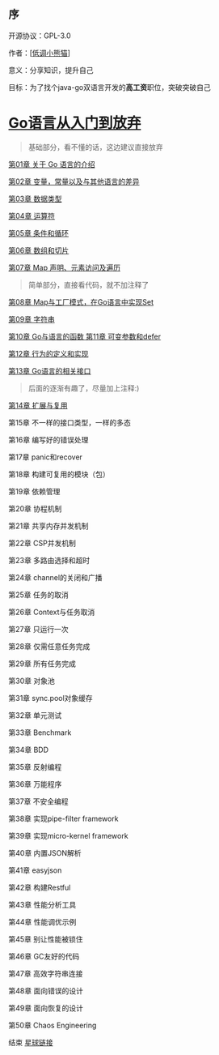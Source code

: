 ## 序
开源协议：GPL-3.0

作者：[<a href="https://github.com/java-aodeng">低调小熊猫</a>]

意义：分享知识，提升自己

目标：为了找个java-go双语言开发的**高工资**职位，突破突破自己

<h1><a href="https://github.com/java-aodeng/golang-examples">Go语言从入门到放弃</a></h1>

> 基础部分，看不懂的话，这边建议直接放弃

<a href="https://github.com/java-aodeng/golang-examples/blob/master/go-01/1.md">第01章 关于 Go 语言的介绍</a> 

<a href="https://github.com/java-aodeng/golang-examples/blob/master/go-02/1.md">第02章 变量，常量以及与其他语言的差异</a>

<a href="https://github.com/java-aodeng/golang-examples/blob/master/go-03/1.md">第03章 数据类型</a>

<a href="https://github.com/java-aodeng/golang-examples/blob/master/go-04/1.md">第04章 运算符</a>

<a href="https://github.com/java-aodeng/golang-examples/blob/master/go-05/1.md">第05章 条件和循环</a>

<a href="https://github.com/java-aodeng/golang-examples/blob/master/go-06/1.md">第06章 数组和切片</a>

<a href="https://github.com/java-aodeng/golang-examples/blob/master/go-07/1.md">第07章 Map 声明、元素访问及遍历</a> 

> 简单部分，直接看代码，就不加注释了

[第08章 Map与工厂模式，在Go语言中实现Set](https://github.com/java-aodeng/golang-examples/blob/master/go-08/map_ext_test.go) 

[第09章 字符串](https://github.com/java-aodeng/golang-examples/blob/master/go-09/string_test.go) 

[第10章 Go与语言的函数 第11章 可变参数和defer](https://github.com/java-aodeng/golang-examples/blob/master/go-10-11/func_test.go)

[第12章 行为的定义和实现](https://github.com/java-aodeng/golang-examples/blob/master/go-12/encap_test.go)

[第13章 Go语言的相关接口](https://github.com/java-aodeng/golang-examples/blob/master/go-13/interface_test.go)

> 后面的逐渐有趣了，尽量加上注释:)

[第14章 扩展与复用](https://github.com/java-aodeng/golang-examples/blob/master/go-14/extension_test.go) 

第15章 不一样的接口类型，一样的多态 

第16章 编写好的错误处理 

第17章 panic和recover 

第18章 构建可复用的模块（包）

第19章 依赖管理 

第20章 协程机制

第21章 共享内存并发机制 

第22章 CSP并发机制

第23章 多路由选择和超时

第24章 channel的关闭和广播 

第25章 任务的取消 

第26章 Context与任务取消

第27章 只运行一次

第28章 仅需任意任务完成 

第29章 所有任务完成 

第30章 对象池

第31章 sync.pool对象缓存

第32章 单元测试 

第33章 Benchmark

第34章 BDD 

第35章 反射编程

第36章 万能程序

第37章 不安全编程

第38章 实现pipe-filter framework

第39章 实现micro-kernel framework

第40章 内置JSON解析 

第41章 easyjson

第42章 构建Restful 

第43章 性能分析工具

第44章 性能调优示例

第45章 别让性能被锁住 

第46章 GC友好的代码

第47章 高效字符串连接

第48章 面向错误的设计 

第49章 面向恢复的设计

第50章 Chaos Engineering 

结束 <a href="https://t.zsxq.com/qvvzZb2">星球链接</a>
